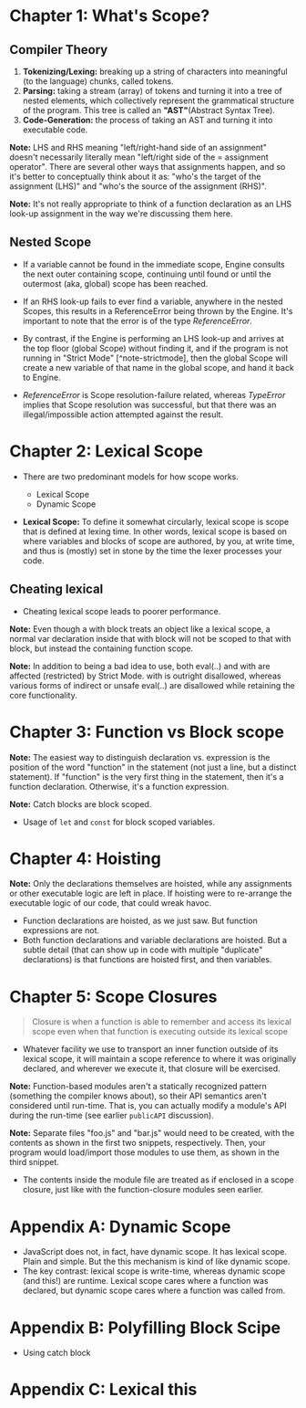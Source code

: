 # Chapter 1: What's Scope?

## Compiler Theory
1. **Tokenizing/Lexing:** breaking up a string of characters into meaningful (to the language) chunks, called tokens. 
2. **Parsing:** taking a stream (array) of tokens and turning it into a tree of nested elements, which collectively represent the grammatical structure of the program. This tree is called an **"AST"**(Abstract Syntax Tree).
3. **Code-Generation:** the process of taking an AST and turning it into executable code. 

**Note:** LHS and RHS meaning "left/right-hand side of an assignment" doesn't necessarily literally mean "left/right side of the = assignment operator". There are several other ways that assignments happen, and so it's better to conceptually think about it as: "who's the target of the assignment (LHS)" and "who's the source of the assignment (RHS)".

**Note:**  It's not really appropriate to think of a function declaration as an LHS look-up assignment in the way we're discussing them here.

## Nested Scope

* If a variable cannot be found in the immediate scope, Engine consults the next outer containing scope, continuing until found or until the outermost (aka, global) scope has been reached.
* If an RHS look-up fails to ever find a variable, anywhere in the nested Scopes, this results in a ReferenceError being thrown by the Engine. It's important to note that the error is of the type *ReferenceError*.

* By contrast, if the Engine is performing an LHS look-up and arrives at the top floor (global Scope) without finding it, and if the program is not running in "Strict Mode" [^note-strictmode], then the global Scope will create a new variable of that name in the global scope, and hand it back to Engine.

* *ReferenceError* is Scope resolution-failure related, whereas *TypeError* implies that Scope resolution was successful, but that there was an illegal/impossible action attempted against the result.
    
# Chapter 2: Lexical Scope

* There are two predominant models for how scope works. 
    * Lexical Scope 
    * Dynamic Scope

* **Lexical Scope:** To define it somewhat circularly, lexical scope is scope that is defined at lexing time. In other words, lexical scope is based on where variables and blocks of scope are authored, by you, at write time, and thus is (mostly) set in stone by the time the lexer processes your code.

## Cheating lexical

* Cheating lexical scope leads to poorer performance.

**Note:** Even though a with block treats an object like a lexical scope, a normal var declaration inside that with block will not be scoped to that with block, but instead the containing function scope.

**Note:** In addition to being a bad idea to use, both eval(..) and with are affected (restricted) by Strict Mode. with is outright disallowed, whereas various forms of indirect or unsafe eval(..) are disallowed while retaining the core functionality.

# Chapter 3: Function vs Block scope

**Note:** The easiest way to distinguish declaration vs. expression is the position of the word "function" in the statement (not just a line, but a distinct statement). If "function" is the very first thing in the statement, then it's a function declaration. Otherwise, it's a function expression.

**Note:** Catch blocks are block scoped.

* Usage of `let` and `const` for block scoped variables.

# Chapter 4: Hoisting

**Note:** Only the declarations themselves are hoisted, while any assignments or other executable logic are left in place. If hoisting were to re-arrange the executable logic of our code, that could wreak havoc.

* Function declarations are hoisted, as we just saw. But function expressions are not.
* Both function declarations and variable declarations are hoisted. But a subtle detail (that can show up in code with multiple "duplicate" declarations) is that functions are hoisted first, and then variables.

# Chapter 5: Scope Closures


> Closure is when a function is able to remember and access its lexical scope even when that function is executing outside its lexical scope

* Whatever facility we use to transport an inner function outside of its lexical scope, it will maintain a scope reference to where it was originally declared, and wherever we execute it, that closure will be exercised.

**Note:** Function-based modules aren't a statically recognized pattern (something the compiler knows about), so their API semantics aren't considered until run-time. That is, you can actually modify a module's API during the run-time (see earlier `publicAPI` discussion).


**Note:** Separate files "foo.js" and "bar.js" would need to be created, with the contents as shown in the first two snippets, respectively. Then, your program would load/import those modules to use them, as shown in the third snippet.

* The contents inside the module file are treated as if enclosed in a scope closure, just like with the function-closure modules seen earlier.

# Appendix A: Dynamic Scope
* JavaScript does not, in fact, have dynamic scope. It has lexical scope. Plain and simple. But the this mechanism is kind of like dynamic scope.
* The key contrast: lexical scope is write-time, whereas dynamic scope (and this!) are runtime. Lexical scope cares where a function was declared, but dynamic scope cares where a function was called from.
# Appendix B: Polyfilling Block Scipe
* Using catch block
# Appendix C: Lexical this